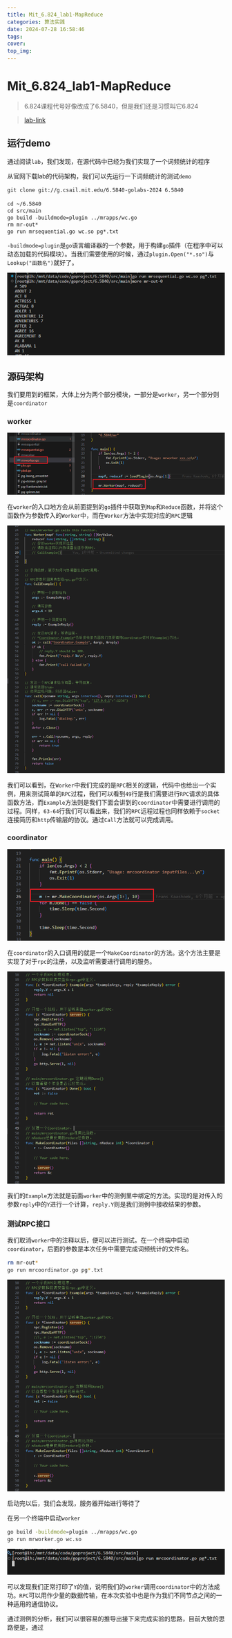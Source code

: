 ```yaml
---
title: Mit_6.824_lab1-MapReduce
categories: 算法实践
date: 2024-07-28 16:58:46
tags:
cover:
top_img:
---
```


# Mit_6.824_lab1-MapReduce

> 6.824课程代号好像改成了6.5840，但是我们还是习惯叫它6.824

> [lab-link](https://pdos.csail.mit.edu/6.824/labs/lab-mr.html)

## 运行demo

通过阅读`lab`，我们发现，在源代码中已经为我们实现了一个词频统计的程序

从官网下载lab的代码架构，我们可以先运行一下词频统计的测试`demo`

```git
git clone git://g.csail.mit.edu/6.5840-golabs-2024 6.5840

cd ~/6.5840
cd src/main
go build -buildmode=plugin ../mrapps/wc.go
rm mr-out*
go run mrsequential.go wc.so pg*.txt
```

`-buildmode=plugin`是`go`语言编译器的一个参数，用于构建`go`插件（在程序中可以动态加载的代码模块）。当我们需要使用的时候，通过`plugin.Open("*.so")`与`Lookup("函数名")`就好了。

![01](6-824lab1-MapReduce/01.png)

## 源码架构

我们要用到的框架，大体上分为两个部分模块，一部分是`worker`，另一个部分则是`coordinator`

### worker


![02](6-824lab1-MapReduce/02.png)

在`worker`的入口地方会从前面提到的`go`插件中获取到`Map`和`Reduce`函数，并将这个函数作为参数传入的`Worker`中，而在`Worker`方法中实现对应的`RPC`逻辑

![03](6-824lab1-MapReduce/03.png)

我们可以看到，在`Worker`中我们完成的是`RPC`相关的逻辑，代码中也给出一个实例，用来测试简单的`RPC`过程，我们可以看到`49`行是我们需要进行`RPC`请求的具体函数方法，而`Example`方法则是我们下面会讲到的`coordinator`中需要进行调用的过程。同样，`63-64`行我们可以看出来，我们的`RPC`远程过程也同样依赖于`socket`连接简历和`http`传输层的协议。通过`Call`方法就可以完成调用。

### coordinator

![04](6-824lab1-MapReduce/04.png)

在`coordinator`的入口调用的就是一个`MakeCoordinator`的方法。这个方法主要是实现了对于`rpc`的注册，以及监听需要进行调用的服务。

![05](6-824lab1-MapReduce/05.png)

我们的`Example`方法就是前面`worker`中的测例里中绑定的方法。实现的是对传入的参数`reply`中的`Y`进行一个计算，`reply.Y`则是我们测例中接收结果的参数。

### 测试RPC接口

我们取消`worker`中的注释以后，便可以进行测试。在一个终端中启动`coordinator`，后面的参数是本次任务中需要完成词频统计的文件名。

```bash
rm mr-out*
go run mrcoordinator.go pg*.txt
```

![05](6-824lab1-MapReduce/05.png)

启动完以后，我们会发现，服务器开始进行等待了

在另一个终端中启动`worker`

```bash
go build -buildmode=plugin ../mrapps/wc.go
go run mrworker.go wc.so 
```

![06](6-824lab1-MapReduce/06.png)

可以发现我们正常打印了`Y`的值，说明我们的`worker`调用`coordinator`中的方法成功。`RPC`可以用作少量的数据传输，在本次实验中也是作为我们不同节点之间的一种适用的通信协议。

通过测例的分析，我们可以很容易的推导出接下来完成实验的思路，目前大致的思路便是，通过


